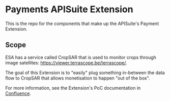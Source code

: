 # Payments APISuite Extension 

This is the repo for the components that make up the APISuite's Payment Extension.

## Scope

ESA has a service called CropSAR that is used to monitor crops through image satellites: https://viewer.terrascope.be/terrascope/.

The goal of this Extension is to "easily" plug something in-between the data flow to CropSAR that allows monetisation to happen "out of the box".

For more information, see the Extension's PoC documentation in [Confluence](https://cloudoki.atlassian.net/wiki/spaces/ESA/pages/141590537/CropSAR+POC).

